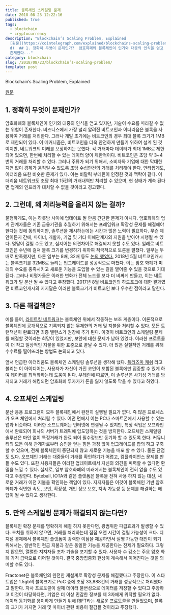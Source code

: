 ```yaml
---
title: 블록체인 스케일링 문제
date: 2018-08-23 12:22:16
published: true
tags:
  - blockchain
  - cryptocurrency
description: "Blockchain’s Scaling Problem, Explained
  [원문](https://cointelegraph.com/explained/blockchains-scaling-problem-explaine\
  d)  ## 1. 정확히 무엇이 문제인가?  암호화폐와 블록체인이 인기와 대중의 인식을 얻고 있지만, 기술이 수요를 따라갈 수 없는 위험이
  존재한다..."
category: blockchain
slug: /2018/08/23/blockchain’s-scaling-problem/
template: post
---
```


Blockchain’s Scaling Problem, Explained

[원문](https://cointelegraph.com/explained/blockchains-scaling-problem-explained)

## 1. 정확히 무엇이 문제인가?

암호화폐와 블록체인이 인기와 대중의 인식을 얻고 있지만, 기술이 수요를 따라갈 수 없는 위험이 존재한다. 비즈니스에서 가장 널리 알려진 비트코인과 이더리움은 블록을 사용하여 거래를 처리한다. 그러나 개발 초기에는 비트코인의 경우 최대 블록 크기가 1MB로 제한되어 있다. 이 메커니즘은, 비트코인을 더욱 안전하게 만들기 위하여 설계 된 것이지만, 네트워크의 미래를 보장하지는 못했다. 각 거래마다 데이터가 최대 1MB로 제한되어 있으면, 한번에 처리할 수 있는 데이터 양이 제한적이다. 비트코인은 초당 약 3~4번의 거래를 처리할 수 있다. 그러나 주류가 되기 위해서, 소비자와 기업에 대한 막대한 지연 없이 경제가 움직일 수 있도록 초당 수십만건의 거래를 처리해야 한다. 안타깝게도, 이더리움 또한 비슷한 문제가 있다. 이는 비탈릭 부테린이 인정한 것과 맥락이 같다. 이더리움 네트워크도 초당 최대 15건의 거래내역만 처리할 수 있으며, 현 상태가 계속 된다면 업계의 인프라가 대처할 수 없을 것이라고 경고했다.

## 2. 그런데, 왜 처리능력을 올리지 않는 걸까?

불행하게도, 이는 하룻밤 사이에 업데이트 될 만큼 간단한 문제가 아니다. 암호화폐의 업계 관계자들은 기존 금융기관을 추월하기 위해서는 프레임워크 확장성 문제를 해결해야 한다는 것에 동의하지만, 솔루션을 제시하는데는 시간과 많은 노력이 필요하다. 무슨 제안이든지 간에, 마이너, 개발자, 기업 및 기타 이해관계자의 지원을 받아야 시행될 수 있다. 몇달이 걸릴 수도 있고, 심지어는 의견차이로 해결되지 못할 수도 있다. 일례로 비트코인은 수년에 걸쳐 블록 크기를 변경하기 위하여 적극적으로 토론을 펼쳤다. 일부는 두배로 만족했지만, 다른 일부는 8배, 32배 등도 [논의 했었다.](https://en.bitcoin.it/wiki/Block_size_limit_controversy) 2018년 5월 비트코인캐시는 블록크기를 32MB로 늘리는 업그레이드를 성공적으로 마쳤다. 이는 암호 화폐가 미래의 수요를 충족시키고 새로운 기능을 도입할 수 있는 길을 열어줄 수 있을 것으로 기대된다. 그러나 비평가들은 이러한 변화가 전체 노드를 보다 더 비싸게 만들고, 이는 네트워크가 덜 분산 될 수 있다고 주장했다. 2017년 8월 비트코인의 하드포크에 대한 결과였던 비트코인캐시의 지지달은 이러한 블록크기가 비트코인 보다 우수한 점이라고 말한다.

## 3. 다른 해결책은?

예를 들어, [라이트킹 네트워크](https://en.wikipedia.org/wiki/Lightning_Network)는 블록체인 위에서 작동하는 보조 계층이다. 이론적으로 블록체인에 공개적으로 기록되지 않는 무제한의 거래 및 지불을 처리할 수 있다. 모든 트랜잭션이 완료되면 최종 밸런스가 원장에 추가 된다. 이것이 비트코인의 스케일링 문제를 해결할 것이라는 희망이 있었지만, 보안에 대한 문제가 남아 있었다. 이러한 프로토콜이 더 작고 일상적인 지불을 위한 표준으로 끝날 수 있다. 더 많은 실질적인 거래를 위해 수수료를 떨어뜨리는 방법도 논의되고 있다.

앞서 언급한 이더리움도 블록체인 스케일링 솔루션을 생각해 냈다. [플라즈마 캐쉬](https://medium.com/novamining/plasma-cash-new-scalability-solution-for-the-ethereum-network-f7c0b889db7d) 라고 불리는 이 아이디어는, 사용자가 자신이 가진 코인이 포함된 블록에만 집중할 수 있게 하여 데이터를 최적화하는데 도움이 된다. 부테린에 따르면, 이 솔루션은 사기성 거래를 방지되고 거래가 해킹되면 암호화폐 투자가가 돈을 잃지 않도록 막을 수 있다고 하였다.

## 4. 오프체인 스케일링

분산 응용 프로그램이 모두 블록체인에서 완전히 실행될 필요가 없다. 즉 많은 프로세스가 오프 체인에서 처리될 수 있다. 어떤 면에서 이는 PC나 스마트폰에서 사용할 수 있는 앱과 비슷하다. 이러한 소프트웨어는 인터넷에 연결될 수 있지만, 특정 작업은 오프라인에서 완료되어 회사의 서버가 트래픽에 압도당하는 것을 방지한다. 오프체인 스케일링 솔루션은 마인 없이 특정거래가 완료 되어 필수정보만 동기화 할 수 있도록 한다. 커뮤니티의 모든 이해 관계자로부터 승인을 얻는 힘든 과정 없이 업그레이드를 합의 하고 구축할 수 있으며, 전체 블록체인이 중단되지 않고 새로운 기능을 배포 할 수 있다. 물론 단점도 있다. 오프체인 거래는 대중들이 거래를 확인하기가 어렵고, 컴플라이언스 문제를 만들 수도 있다. 또한 사용자들은 이러한 업데이트에서 자신의 의견을 피력할 수 없다면 환멸을 느낄 수 있다. 실제로, 일부 암호화폐의 미래에서는 블록체인이 전혀 없을 수도 있다고 주장한다. Byteball, IOTA와 같은 플랫폼은 블록을 전혀 사용 하지 않는 대신, 새로운 거래가 이전 지불을 확인하는 책임이 있다. 지지자들은 이것이 블록체인 기반 암호 화폐가 직면한 속도, 보안, 확장성, 개인 정보 보호, 지속 가능성 등 문제를 해결하는 해답이 될 수 있다고 생각한다.

## 5. 만약 스케일링 문제가 해결되지 않는다면?

블록체인 확장 문제를 명확하게 해결 하지 못한다면, 광범위한 파급효과가 발생할 수 있다. 조치를 취하지 않으면, 거래를 처리하는데 점점 오랜 시간이 걸릴 가능성이 크다. 디지털 경제에서 블록체인 플랫폼이 강력한 이점을 제공하면서 실행 가능한 대안이 되기 위해서는, 일반적인 현금 지불과 같은 동일한 기능을 제공한다는 전제가 필요하다. 그렇지 않으면, 열렬한 지지자들 조차 기술을 포기할 수 있다. 사용자 수 감소는 주요 암호 화폐 가격 급락으로 이어질 것이다. 결국 중앙집중화 현상이 계속해서 이어진다는 것을 의미할 수도 있다.

Fractonet은 블록체인의 완전한 재설계로 확장성 문제를 해결했다고 주장한다. 이 스타트업은 1.5gb의 블록크기로 PoC 중에 초당 33,888건의 거래를 성공적으로 처리했다고 말한다. 자사 프로토콜이 실제 데이터 불변성으로 데이터를 저장할 수 있다고 주장하고 이것이 타당하다면, 기업은 더 이상 민감한 정보를 제 3자에게 위탁할 필요가 없다. 데이터 동기화를 용이하게 만들기 위해 RIFT라는 새로운 프로토콜을 만들었으며, 블록의 크기가 커지면 거래 및 마이너 관련 비용이 절감될 것이라고 주장했다.
